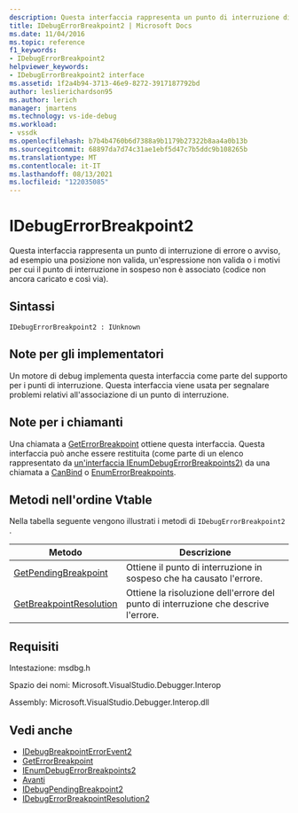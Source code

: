 ```yaml
---
description: Questa interfaccia rappresenta un punto di interruzione di errore o avviso, ad esempio una posizione non valida, un'espressione non valida o i motivi per cui il punto di interruzione in sospeso non è associato (codice non ancora caricato e così via).
title: IDebugErrorBreakpoint2 | Microsoft Docs
ms.date: 11/04/2016
ms.topic: reference
f1_keywords:
- IDebugErrorBreakpoint2
helpviewer_keywords:
- IDebugErrorBreakpoint2 interface
ms.assetid: 1f2a4b94-3713-46e9-8272-3917187792bd
author: leslierichardson95
ms.author: lerich
manager: jmartens
ms.technology: vs-ide-debug
ms.workload:
- vssdk
ms.openlocfilehash: b7b4b4760b6d7388a9b1179b27322b8aa4a0b13b
ms.sourcegitcommit: 68897da7d74c31ae1ebf5d47c7b5ddc9b108265b
ms.translationtype: MT
ms.contentlocale: it-IT
ms.lasthandoff: 08/13/2021
ms.locfileid: "122035085"
---
```

# <a name="idebugerrorbreakpoint2"></a>IDebugErrorBreakpoint2
Questa interfaccia rappresenta un punto di interruzione di errore o avviso, ad esempio una posizione non valida, un'espressione non valida o i motivi per cui il punto di interruzione in sospeso non è associato (codice non ancora caricato e così via).

## <a name="syntax"></a>Sintassi

```
IDebugErrorBreakpoint2 : IUnknown
```

## <a name="notes-for-implementers"></a>Note per gli implementatori
 Un motore di debug implementa questa interfaccia come parte del supporto per i punti di interruzione. Questa interfaccia viene usata per segnalare problemi relativi all'associazione di un punto di interruzione.

## <a name="notes-for-callers"></a>Note per i chiamanti
 Una chiamata a [GetErrorBreakpoint](../../../extensibility/debugger/reference/idebugbreakpointerrorevent2-geterrorbreakpoint.md) ottiene questa interfaccia. Questa interfaccia può anche essere restituita (come parte di un elenco rappresentato da [un'interfaccia IEnumDebugErrorBreakpoints2)](../../../extensibility/debugger/reference/ienumdebugerrorbreakpoints2.md) da una chiamata a [CanBind](../../../extensibility/debugger/reference/idebugpendingbreakpoint2-canbind.md) o [EnumErrorBreakpoints](../../../extensibility/debugger/reference/idebugpendingbreakpoint2-enumerrorbreakpoints.md).

## <a name="methods-in-vtable-order"></a>Metodi nell'ordine Vtable
 Nella tabella seguente vengono illustrati i metodi di `IDebugErrorBreakpoint2` .

|Metodo|Descrizione|
|------------|-----------------|
|[GetPendingBreakpoint](../../../extensibility/debugger/reference/idebugerrorbreakpoint2-getpendingbreakpoint.md)|Ottiene il punto di interruzione in sospeso che ha causato l'errore.|
|[GetBreakpointResolution](../../../extensibility/debugger/reference/idebugerrorbreakpoint2-getbreakpointresolution.md)|Ottiene la risoluzione dell'errore del punto di interruzione che descrive l'errore.|

## <a name="requirements"></a>Requisiti
 Intestazione: msdbg.h

 Spazio dei nomi: Microsoft.VisualStudio.Debugger.Interop

 Assembly: Microsoft.VisualStudio.Debugger.Interop.dll

## <a name="see-also"></a>Vedi anche
- [IDebugBreakpointErrorEvent2](../../../extensibility/debugger/reference/idebugbreakpointerrorevent2.md)
- [GetErrorBreakpoint](../../../extensibility/debugger/reference/idebugbreakpointerrorevent2-geterrorbreakpoint.md)
- [IEnumDebugErrorBreakpoints2](../../../extensibility/debugger/reference/ienumdebugerrorbreakpoints2.md)
- [Avanti](../../../extensibility/debugger/reference/ienumdebugerrorbreakpoints2-next.md)
- [IDebugPendingBreakpoint2](../../../extensibility/debugger/reference/idebugpendingbreakpoint2.md)
- [IDebugErrorBreakpointResolution2](../../../extensibility/debugger/reference/idebugerrorbreakpointresolution2.md)
